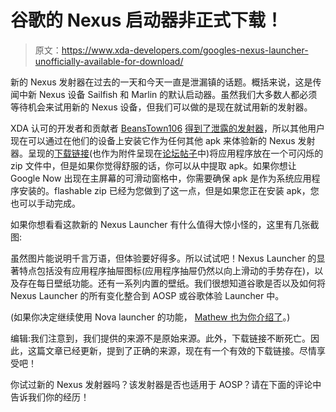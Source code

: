 # 谷歌的 Nexus 启动器非正式下载！

> 原文：<https://www.xda-developers.com/googles-nexus-launcher-unofficially-available-for-download/>

新的 Nexus 发射器在过去的一天和今天一直是泄漏镇的话题。概括来说，这是传闻中新 Nexus 设备 Sailfish 和 Marlin 的默认启动器。虽然我们大多数人都必须等待机会来试用新的 Nexus 设备，但我们可以做的是现在就试用新的发射器。

XDA 认可的开发者和贡献者 [BeansTown106](http://forum.xda-developers.com/member.php?u=4395895) [得到了泄露的发射器](http://forum.xda-developers.com/android/apps-games/nexus-launcher-unreleased-t3431510)，所以其他用户现在可以通过在他们的设备上安装它作为任何其他 apk 来体验新的 Nexus 发射器。呈现的[下载链接](https://www.androidfilehost.com/?fid=24588232905722237)(也作为附件呈现在[论坛帖子](http://forum.xda-developers.com/android/apps-games/nexus-launcher-unreleased-t3431510)中)将应用程序放在一个可闪烁的 zip 文件中，但是如果你觉得舒服的话，你可以从中提取 apk。如果你想让 Google Now 出现在主屏幕的可滑动窗格中，你需要确保 apk 是作为系统应用程序安装的。flashable zip 已经为您做到了这一点，但是如果您正在安装 apk，您也可以手动完成。

如果你想看看这款新的 Nexus Launcher 有什么值得大惊小怪的，这里有几张截图:

虽然图片能说明千言万语，但体验要好得多。所以试试吧！Nexus Launcher 的显著特点包括没有应用程序抽屉图标(应用程序抽屉仍然以向上滑动的手势存在)，以及存在每日壁纸功能。还有一系列内置的壁纸。我们很想知道谷歌是否以及如何将 Nexus Launcher 的所有变化整合到 AOSP 或谷歌体验 Launcher 中。

(如果你决定继续使用 Nova launcher 的功能， [Mathew 也为你介绍了](http://www.xda-developers.com/tutorial-recreate-the-new-nexus-launchers-appearance/)。)

编辑:我们注意到，我们提供的来源不是原始来源。此外，下载链接不断死亡。因此，这篇文章已经更新，提到了正确的来源，现在有一个有效的下载链接。尽情享受吧！

你试过新的 Nexus 发射器吗？该发射器是否也适用于 AOSP？请在下面的评论中告诉我们你的经历！